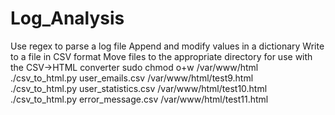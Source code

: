 # Log_Analysis
Use regex to parse a log file  Append and modify values in a dictionary  Write to a file in CSV format  Move files to the appropriate directory for use with the CSV->HTML converter
 sudo chmod o+w /var/www/html 
./csv_to_html.py user_emails.csv /var/www/html/test9.html   
./csv_to_html.py user_statistics.csv /var/www/html/test10.html
./csv_to_html.py error_message.csv /var/www/html/test11.html   
